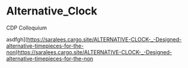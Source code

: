 # Alternative_Clock
CDP Colloquium



asdfgh](https://saralees.cargo.site/ALTERNATIVE-CLOCK-_-Designed-alternative-timepieces-for-the-non)https://saralees.cargo.site/ALTERNATIVE-CLOCK-_-Designed-alternative-timepieces-for-the-non

